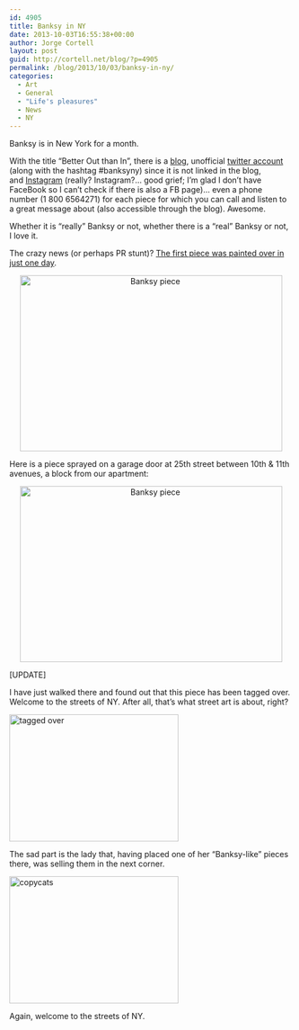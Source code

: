 ```yaml
---
id: 4905
title: Banksy in NY
date: 2013-10-03T16:55:38+00:00
author: Jorge Cortell
layout: post
guid: http://cortell.net/blog/?p=4905
permalink: /blog/2013/10/03/banksy-in-ny/
categories:
  - Art
  - General
  - "Life's pleasures"
  - News
  - NY
---
```

Banksy is in New York for a month.

With the title &#8220;Better Out than In&#8221;, there is a <a title="http://banksy.co.uk" href="http://banksy.co.uk" target="_blank">blog</a>, unofficial <a title="https://twitter.com/banksyny" href="https://twitter.com/banksyny" target="_blank">twitter account</a> (along with the hashtag #banksyny) since it is not linked in the blog, and <a title="http://instagram.com/banksyny" href="http://instagram.com/banksyny" target="_blank">Instagram</a> (really? Instagram?&#8230; good grief; I&#8217;m glad I don&#8217;t have FaceBook so I can&#8217;t check if there is also a FB page)&#8230; even a phone number (1 800 6564271) for each piece for which you can call and listen to a great message about (also accessible through the blog). Awesome.</p> 

Whether it is &#8220;really&#8221; Banksy or not, whether there is a &#8220;real&#8221; Banksy or not, I love it.

The crazy news (or perhaps PR stunt)? <a title="http://artsbeat.blogs.nytimes.com/2013/10/02/second-banksy-work-appears-in-new-york-after-first-is-painted-over/?_r=0" href="http://artsbeat.blogs.nytimes.com/2013/10/02/second-banksy-work-appears-in-new-york-after-first-is-painted-over/?_r=0" target="_blank">The first piece was painted over in just one day</a>.

<p style="text-align: center">
  <img class="aligncenter" alt="Banksy piece" src="http://res.cloudinary.com/boti/image/upload/v1380574103/bt0hv6k2i2noex7olcgc.jpg" width="467" height="313" />
</p>

Here is a piece sprayed on a garage door at 25th street between 10th & 11th avenues, a block from our apartment:

<p style="text-align: center">
  <img class=" aligncenter" alt="Banksy piece" src="http://res.cloudinary.com/boti/image/upload/v1380687155/bdsjga0yaurug4tmrl6d.jpg" width="467" height="313" />
</p>

<p style="text-align: left">
  [UPDATE]
</p>

<p style="text-align: left">
  I have just walked there and found out that this piece has been tagged over. Welcome to the streets of NY. After all, that&#8217;s what street art is about, right?
</p>

<p style="text-align: left">
  <img class="aligncenter" alt="tagged over" src="https://lh4.googleusercontent.com/a0oHOOO2G4fj5ZgfWoAswh12oy6mB1aODV2UdOLTFqU=w301-h226-p-no" width="301" height="226" />
</p>

<p style="text-align: left">
  The sad part is the lady that, having placed one of her &#8220;Banksy-like&#8221; pieces there, was selling them in the next corner.
</p>

<p style="text-align: left">
  <img class="aligncenter" alt="copycats" src="https://lh3.googleusercontent.com/4q6ekJrqFeXSgBnvOl_lwJIqPIMrJ702RiNPFxDYTNY=w301-h226-p-no" width="301" height="226" />
</p>

<p style="text-align: left">
  Again, welcome to the streets of NY.
</p>